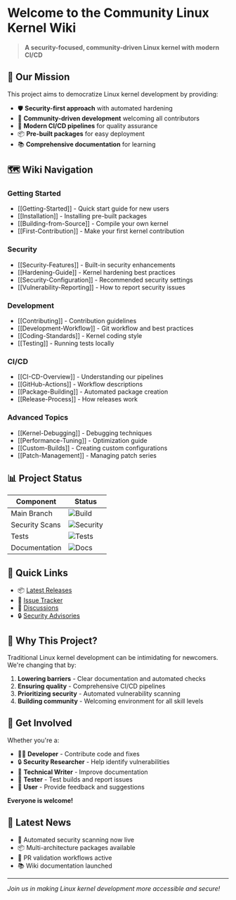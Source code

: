 # Welcome to the Community Linux Kernel Wiki

> **A security-focused, community-driven Linux kernel with modern CI/CD**

## 🎯 Our Mission

This project aims to democratize Linux kernel development by providing:
- 🛡️ **Security-first approach** with automated hardening
- 🤝 **Community-driven development** welcoming all contributors  
- 🚀 **Modern CI/CD pipelines** for quality assurance
- 📦 **Pre-built packages** for easy deployment
- 📚 **Comprehensive documentation** for learning

## 🗺️ Wiki Navigation

### Getting Started
- [[Getting-Started]] - Quick start guide for new users
- [[Installation]] - Installing pre-built packages
- [[Building-from-Source]] - Compile your own kernel
- [[First-Contribution]] - Make your first kernel contribution

### Security
- [[Security-Features]] - Built-in security enhancements
- [[Hardening-Guide]] - Kernel hardening best practices
- [[Security-Configuration]] - Recommended security settings
- [[Vulnerability-Reporting]] - How to report security issues

### Development
- [[Contributing]] - Contribution guidelines
- [[Development-Workflow]] - Git workflow and best practices
- [[Coding-Standards]] - Kernel coding style
- [[Testing]] - Running tests locally

### CI/CD
- [[CI-CD-Overview]] - Understanding our pipelines
- [[GitHub-Actions]] - Workflow descriptions
- [[Package-Building]] - Automated package creation
- [[Release-Process]] - How releases work

### Advanced Topics
- [[Kernel-Debugging]] - Debugging techniques
- [[Performance-Tuning]] - Optimization guide
- [[Custom-Builds]] - Creating custom configurations
- [[Patch-Management]] - Managing patch series

## 📊 Project Status

| Component | Status |
|-----------|--------|
| Main Branch | ![Build](https://github.com/einyx/linux/workflows/Build%20DEB%20and%20RPM%20packages/badge.svg) |
| Security Scans | ![Security](https://github.com/einyx/linux/workflows/Security%20Analysis/badge.svg) |
| Tests | ![Tests](https://github.com/einyx/linux/workflows/Kernel%20Testing/badge.svg) |
| Documentation | ![Docs](https://github.com/einyx/linux/workflows/Documentation/badge.svg) |

## 🚀 Quick Links

- 📦 [Latest Releases](https://github.com/einyx/linux/releases)
- 🐛 [Issue Tracker](https://github.com/einyx/linux/issues)
- 💬 [Discussions](https://github.com/einyx/linux/discussions)
- 🔒 [Security Advisories](https://github.com/einyx/linux/security/advisories)

## 🌟 Why This Project?

Traditional Linux kernel development can be intimidating for newcomers. We're changing that by:

1. **Lowering barriers** - Clear documentation and automated checks
2. **Ensuring quality** - Comprehensive CI/CD pipelines
3. **Prioritizing security** - Automated vulnerability scanning
4. **Building community** - Welcoming environment for all skill levels

## 🤝 Get Involved

Whether you're a:
- 👨‍💻 **Developer** - Contribute code and fixes
- 🔒 **Security Researcher** - Help identify vulnerabilities
- 📝 **Technical Writer** - Improve documentation
- 🧪 **Tester** - Test builds and report issues
- 👥 **User** - Provide feedback and suggestions

**Everyone is welcome!**

## 📢 Latest News

- 🎉 Automated security scanning now live
- 📦 Multi-architecture packages available
- 🔧 PR validation workflows active
- 📚 Wiki documentation launched

---

*Join us in making Linux kernel development more accessible and secure!*